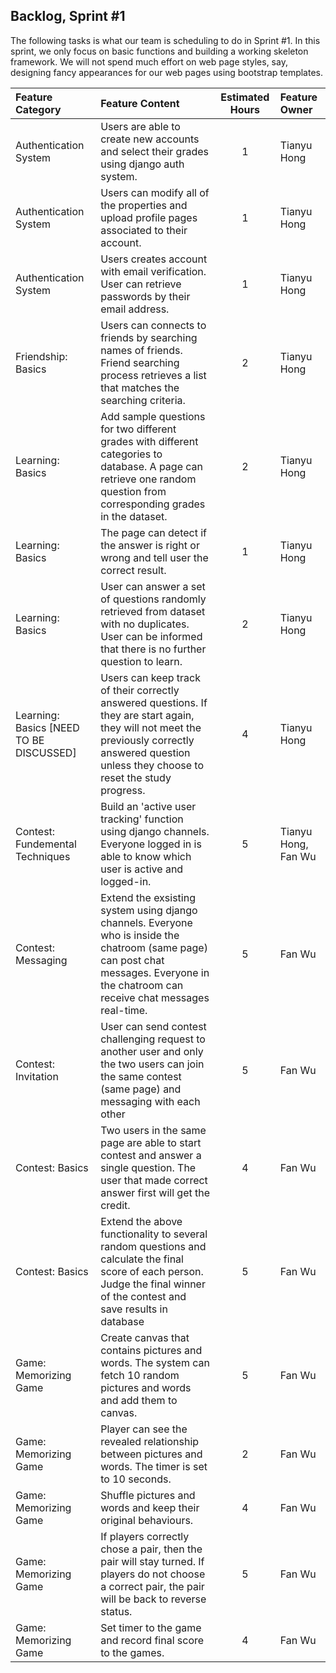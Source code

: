 ## Backlog, Sprint #1

The following tasks is what our team is scheduling to do in Sprint #1. In this sprint, we only focus on basic functions and building a working skeleton framework. We will not spend much effort on web page styles, say, designing fancy appearances for our web pages using bootstrap templates.

| Feature Category                        | Feature Content                          | Estimated Hours | Feature Owner       |
| :-------------------------------------- | :--------------------------------------- | :-------------: | :------------------ |
| Authentication System                   | Users are able to create new accounts and select their grades using  django auth system. |        1        | Tianyu Hong         |
| Authentication System                   | Users can modify all of the properties and upload profile pages  associated to their account. |        1        | Tianyu Hong         |
| Authentication System                   | Users creates account with email verification. User can retrieve  passwords by their email address. |        1        | Tianyu Hong         |
| Friendship: Basics                      | Users can connects to friends by searching names of friends. Friend  searching process retrieves a list that matches the searching criteria. |        2        | Tianyu Hong         |
| Learning: Basics                        | Add sample questions for two different grades with different categories  to database. A page can retrieve one random question from corresponding  grades in the dataset. |        2        | Tianyu Hong         |
| Learning: Basics                        | The page can detect if the answer is right or wrong and tell user the  correct result. |        1        | Tianyu Hong         |
| Learning: Basics                        | User can answer a set of questions randomly retrieved from dataset with  no duplicates. User can be informed that there is no further question to  learn. |        2        | Tianyu Hong         |
| Learning: Basics [NEED TO BE DISCUSSED] | Users can keep track of their correctly answered questions. If they are  start again, they will not meet the previously correctly answered question  unless they choose to reset the study progress. |        4        | Tianyu Hong         |
| Contest: Fundemental Techniques         | Build an 'active user tracking' function using django channels. Everyone  logged in is able to know which user is active and logged-in. |        5        | Tianyu Hong, Fan Wu |
| Contest: Messaging                      | Extend the exsisting system using django channels. Everyone who is inside  the chatroom (same page) can post chat messages. Everyone in the chatroom can  receive chat messages real-time. |        5        | Fan Wu              |
| Contest: Invitation                     | User can send contest challenging request to another user and only the  two users can join the same contest (same page) and messaging with each other |        5        | Fan Wu              |
| Contest: Basics                         | Two users in the same page are able to start contest and answer a single  question. The user that made correct answer first will get the credit. |        4        | Fan Wu              |
| Contest: Basics                         | Extend the above functionality to several random questions and calculate  the final score of each person. Judge the final winner of the contest and  save results in database |        5        | Fan Wu              |
| Game: Memorizing Game                   | Create canvas  that contains pictures and words. The system can fetch 10 random pictures and  words and add them to canvas. |        5        | Fan Wu              |
| Game: Memorizing Game                   | Player can see the revealed relationship between pictures and words. The  timer is set to 10 seconds. |        2        | Fan Wu              |
| Game: Memorizing Game                   | Shuffle pictures and words and keep their original behaviours. |        4        | Fan Wu              |
| Game: Memorizing Game                   | If players  correctly chose a pair, then the pair will stay turned. If players do not  choose a correct pair, the pair will be back to reverse status. |        5        | Fan Wu              |
| Game: Memorizing Game                   | Set timer to the game and record final score to the games. |        4        | Fan Wu              |